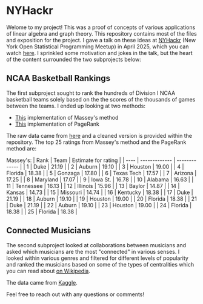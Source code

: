 # NYHackr
Welome to my project! This was a proof of concepts of various applications of linear algebra and graph theory. This repository contains most of the files and exposition for the project. I gave a talk on these ideas at [NYHackr](https://nyhackr.org//?utm_source=rstatsai) (New York Open Statistical Programming Meetup) in April 2025, which you can watch [here](https://www.youtube.com/watch?v=uV0g4zT4yEc). I sprinkled some motivation and jokes in the talk, but the heart of the content surrounded the two subprojects below:

## NCAA Basketball Rankings
The first subproject sought to rank the hundreds of Division I NCAA basketball teams solely based on the the scores of the thousands of games between the teams. I ended up looking at two methods:
- [This](https://yetanothermathblog.com/2016/12/03/sports-ranking-methods-1/) implementation of Massey's method
- [This](https://yetanothermathblog.com/2017/01/26/sports-ranking-methods-3/) implementation of PageRank

The raw data came from [here](https://masseyratings.com/scores.php?s=cb2025&sub=ncaa-d1&all=1&sch=1) and a cleaned version is provided within the repository. The top 25 ratings from Massey's method and the PageRank method are:

Massey's:
| Rank | Team    | Estimate for rating      |
| ---- | ------------- | ------------- |
|  1   | Duke        | 21.19 |
|  2   | Auburn      | 19.10 |
|  3   | Houston     | 19.00 |
|  4   | Florida     | 18.38 |
|  5   | Gonzaga     | 17.80 |
|  6   | Texas Tech  | 17.57 |
|  7   | Arizona     | 17.25 |
|  8   | Maryland    | 17.07 |
|  9   | Iowa St.    | 16.78 |
|  10  | Alabama     | 16.63 |
|  11  | Tennessee   | 16.13 |
|  12  | Illinois    | 15.96 |
|  13  | Baylor      | 14.87 |
|  14  | Kansas      | 14.73 |
|  15  | Missouri    | 14.74 |
|  16  | Kentucky | 18.38 |
|  17  | Duke    | 21.19 |
|  18  | Auburn  | 19.10 |
|  19  | Houston | 19.00 |
|  20  | Florida | 18.38 |
|  21  | Duke    | 21.19 |
|  22  | Auburn  | 19.10 |
|  23  | Houston | 19.00 |
|  24  | Florida | 18.38 |
|  25  | Florida | 18.38 |

## Connected Musicians
The second subproject looked at collaborations between musicians and asked which musicians are the most "connected" in various senses. I looked within various genres and filtered for different levels of popularity and ranked the musicians based on some of the types of centralities which you can read about [on Wikipedia](https://en.wikipedia.org/wiki/Centrality).

The data came from [Kaggle](https://www.kaggle.com/datasets/jfreyberg/spotify-artist-feature-collaboration-network). 

Feel free to reach out with any questions or comments!

